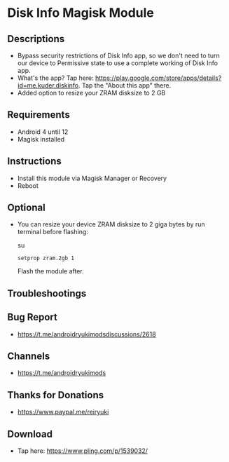 # Disk Info Magisk Module

## Descriptions
- Bypass security restrictions of Disk Info app, so we don't need to turn our device to Permissive state to use a complete working of Disk Info app.
- What's the app? Tap here: https://play.google.com/store/apps/details?id=me.kuder.diskinfo. Tap the "About this app" there.
- Added option to resize your ZRAM disksize to 2 GB

## Requirements
- Android 4 until 12
- Magisk installed

## Instructions
- Install this module via Magisk Manager or Recovery
- Reboot

## Optional
- You can resize your device ZRAM disksize to 2 giga bytes by run terminal before flashing:

  su

  `setprop zram.2gb 1`

  Flash the module after.

## Troubleshootings

## Bug Report
- https://t.me/androidryukimodsdiscussions/2618

## Channels
- https://t.me/androidryukimods

## Thanks for Donations
- https://www.paypal.me/reiryuki

## Download
- Tap here: https://www.pling.com/p/1539032/
